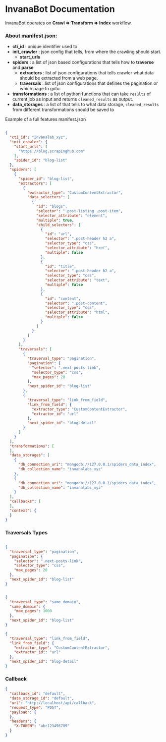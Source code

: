 # InvanaBot Documentation


InvanaBot operates on **Crawl => Transform => Index** workflow. 


### About manifest.json:
- **cti_id** : unique identifier used to  
- **init_crawler** : json config that tells, from where the crawling should start.
    - **start_urls** 
- **spiders** : a list of json based configurations that tells how to **traverse** and **parse** 
    - **extractors** : list of json configurations that tells crawler what data should be extracted from a web page.
    - **traversals** : list of json configurations that defines the pagination or which 
    page to goto.
- **transformations** : a list of python functions that can take `results` of current job as 
input and returns `cleaned_results` as output.
- **data_storages** : a list of  that tells to what data storage, `cleaned_results` from different transformations 
 should be saved to 


Example of a full features manifest.json

```json

{
  "cti_id": "invanalab_xyz",
  "init_crawler": {
    "start_urls": [
      "https://blog.scrapinghub.com"
    ],
    "spider_id": "blog-list"
  },
  "spiders": [
    {
      "spider_id": "blog-list",
      "extractors": [
        {
          "extractor_type": "CustomContentExtractor",
          "data_selectors": [
            {
              "id": "blogs",
              "selector": ".post-listing .post-item",
              "selector_attribute": "element",
              "multiple": true,
              "child_selectors": [
                {
                  "id": "url",
                  "selector": ".post-header h2 a",
                  "selector_type": "css",
                  "selector_attribute": "href",
                  "multiple": false
                },
                {
                  "id": "title",
                  "selector": ".post-header h2 a",
                  "selector_type": "css",
                  "selector_attribute": "text",
                  "multiple": false
                },
                {
                  "id": "content",
                  "selector": ".post-content",
                  "selector_type": "css",
                  "selector_attribute": "html",
                  "multiple": false
                }
              ]
            }
          ]
        }
      ],
      "traversals": [
        {
          "traversal_type": "pagination",
          "pagination": {
            "selector": ".next-posts-link",
            "selector_type": "css",
            "max_pages": 20
          },
          "next_spider_id": "blog-list"
        },
        {
          "traversal_type": "link_from_field",
          "link_from_field": {
            "extractor_type": "CustomContentExtractor",
            "extractor_id": "url"
          },
          "next_spider_id": "blog-detail"
        }
      ]
    }
  ],
  "transformations": [
  ],
  "data_storages": [
    {
      "db_connection_uri": "mongodb://127.0.0.1/spiders_data_index",
      "db_collection_name": "invanalabs_xyz"
    },
    {
      "db_connection_uri": "mongodb://127.0.0.1/spiders_data_index",
      "db_collection_name": "invanalabs_xyz"
    }
  ],
  "callbacks": [
  ],
  "context": {
  }
}

```


### Traversals Types


```json

{
  "traversal_type": "pagination",
  "pagination": {
    "selector": ".next-posts-link",
    "selector_type": "css",
    "max_pages": 20
  },
  "next_spider_id": "blog-list"
}


```
```json

{
  "traversal_type": "same_domain",
  "same_domain": {
    "max_pages": 1000
  },
  "next_spider_id": "blog-list"
}
```

```json
{
  "traversal_type": "link_from_field",
  "link_from_field": {
    "extractor_type": "CustomContentExtractor",
    "extractor_id": "url"
  },
  "next_spider_id": "blog-detail"
}
```

### Callback 

```json
{
  "callback_id": "default",
  "data_storage_id": "default",
  "url": "http://localhost/api/callback",
  "request_type": "POST",
  "payload": {
  },
  "headers": {
    "X-TOKEN": "abc123456789"
  }
}
```